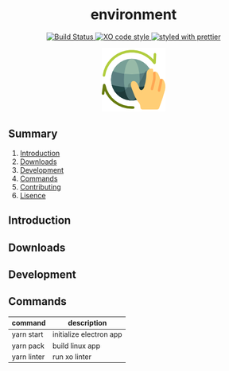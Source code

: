 <h1 align="center">environment</h1>



<p align="center">
  <a href="https://travis-ci.org/jeffersondanielss/environment"> <img  src="https://travis-ci.org/jeffersondanielss/environment.svg" alt="Build Status"></a><a href="https://github.com/sindresorhus/xo"> <img src="https://img.shields.io/badge/code_style-XO-5ed9c7.svg" alt="XO code style"></a><a href="https://github.com/prettier/prettier"> <img src="https://img.shields.io/badge/styled_with-prettier-ff69b4.svg" alt="styled with prettier"> </a>
</p>

<p align="center">
  <img src="resources/logo.png">
</p>

## Summary

1. [Introduction](#introduction)
1. [Downloads](#downloads)
1. [Development](#development)
1. [Commands](#commands)
1. [Contributing](/CONTRIBUTING.md)
1. [Lisence](/LICENSE)


## Introduction

## Downloads

## Development

## Commands

command | description
------ | ---- 
yarn start | initialize electron app
yarn pack | build linux app
yarn linter | run xo linter

